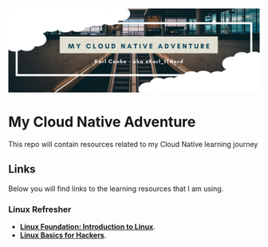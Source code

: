 #
![CNA_Header_Image](images/CNA_Header_Image.png "Cloud Native Adventure")
#
# My Cloud Native Adventure

This repo will contain resources related to my Cloud Native learning journey

## Links

Below you will find links to the learning resources that I am using.

### Linux Refresher

* **[Linux Foundation: Introduction to Linux](https://training.linuxfoundation.org/training/introduction-to-linux/)**.
* **[Linux Basics for Hackers](https://www.amazon.co.uk/Hackers-Getting-Networking-Scripting-Security/dp/1593278551)**.

